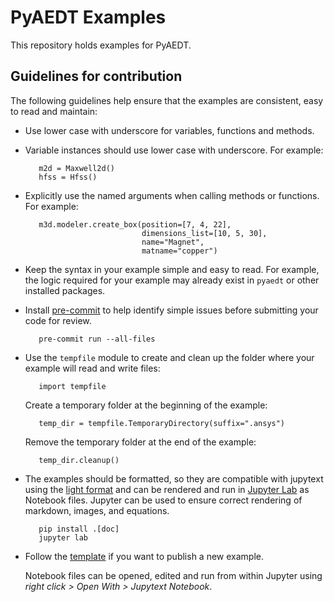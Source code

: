 # PyAEDT Examples

This repository holds examples for PyAEDT.

## Guidelines for contribution

The following guidelines help ensure that the examples are consistent, easy to read and maintain:

- Use lower case with underscore for variables, functions and methods.
- Variable instances should use lower case with underscore.
  For example:
  ```
     m2d = Maxwell2d()
     hfss = Hfss() 
  ```
- Explicitly use the named arguments when calling methods or functions. For example:
  ```
     m3d.modeler.create_box(position=[7, 4, 22], 
                            dimensions_list=[10, 5, 30], 
                            name="Magnet", 
                            matname="copper")
  ```
- Keep the syntax in your example simple and easy to read. For example, the logic required for your example may already exist in ``pyaedt`` or other installed packages.
- Install [pre-commit](https://pre-commit.com/) to help identify simple issues before submitting your code for review.
  ```
     pre-commit run --all-files
  ```
- Use the ``tempfile`` module to create and clean up the folder where your example will read and write files:
  ```
     import tempfile
  ```
  Create a temporary folder at the beginning of the example:
  ```
     temp_dir = tempfile.TemporaryDirectory(suffix=".ansys")
  ```
  Remove the temporary folder at the end of the example:
  ```
     temp_dir.cleanup()
  ```
- The examples should be formatted, so they are compatible with jupytext using the [light format](https://jupytext.readthedocs.io/en/latest/formats-scripts.html#the-light-format) and can
be rendered and run in [Jupyter Lab](https://docs.jupyter.org/en/latest/) as Notebook files. Jupyter can be used to ensure correct rendering of markdown, images, and equations.
  ```
     pip install .[doc]
     jupyter lab
  ```
- Follow the [template](./examples/template.py) if you want to publish a new example.

  Notebook files can be opened, edited and run from within Jupyter using _right click > Open With > Jupytext Notebook_.
